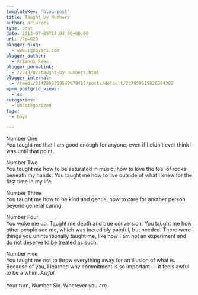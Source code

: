 ```yaml
---
templateKey: 'blog-post'
title: Taught by Numbers
author: ariwrees
type: post
date: 2013-07-05T17:04:00+00:00
url: /?p=620
blogger_blog:
  - www.igobyari.com
blogger_author:
  - Arianna Rees
blogger_permalink:
  - /2013/07/taught-by-numbers.html
blogger_internal:
  - /feeds/3142898329549879465/posts/default/237859515820084302
wpmm_postgrid_views:
  - 44
categories:
  - Uncategorized
tags:
  - boys

---
```

<div dir="ltr" style="text-align: left;">
  Number One<br />You taught me that I am good enough for anyone, even if I didn&#8217;t ever think I was until that point. </p> 
  
  <p>
    Number Two<br />You taught me how to be saturated in music, how to love the feel of rocks beneath my hands. You taught me how to live outside of what I knew for the first time in my life.
  </p>
  
  <p>
    Number Three<br />You taught me how to be kind and gentle, how to care for another person beyond general caring.
  </p>
  
  <p>
    Number Four<br />You woke me up. Taught me depth and true conversion. You taught me how other people see me, which was incredibly painful, but needed. There were things you unintentionally taught me, like how I am not an experiment and do not deserve to be treated as such.
  </p>
  
  <p>
    Number Five<br />You taught me not to throw everything away for an illusion of what is. Because of you, I learned why commitment is so important &#8212; it feels awful to be a whim. <i>Awful.&nbsp;</i><br /><i><br /></i>Your turn, Number Six. Wherever you are.&nbsp;</div>